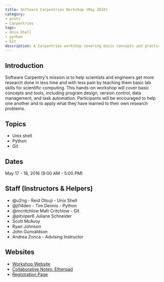 ```yaml
---
title: Software Carpentries Workshop (May 2016)
category:
- posts
- Carpentries
tags:
- Unix Shell
- python
- Git
description: A Carpentries workshop covering basic concepts and practices of Unix Shell, Python, and Git.
---
```

## Introduction
Software Carpentry's mission is to help scientists and engineers get more research done in less time and with less pain by teaching them basic lab skills for scientific computing. This hands-on workshop will cover basic concepts and tools, including program design, version control, data management, and task automation. Participants will be encouraged to help one another and to apply what they have learned to their own research problems.

## Topics
* Unix shell
* Python
* Git

## Dates
May 17 - 18, 2016 (9:00 AM - 5:00 PM)

## Staff (Instructors & Helpers)

* @u2ng - Reid Otsuji - Unix Shell
* @jt14den - Tim Dennis - Python
* @mcritchlow Matt Critchlow - Git
* @pitviper6 Juliane Schneider
* Scott McAvoy
* Ryan Johnson
* John Gunvaldson
* Andrea Zonca - Advising Instructor

## Websites

* [Workshop Website](https://ucsdlib.github.io/2016-05-17-ucsd/)
* [Collaborative Notes: Etherpad](https://pad.software-carpentry.org/2016-05-17-ucsd)
* [Registration Page](https://ucsd.libcal.com/event/2561343)
